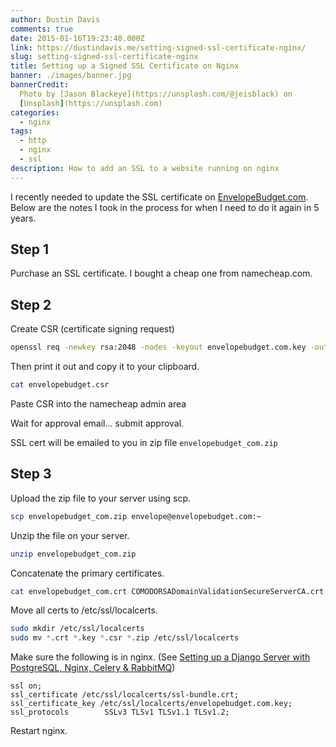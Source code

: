 ```yaml
---
author: Dustin Davis
comments: true
date: 2015-01-16T19:23:40.000Z
link: https://dustindavis.me/setting-signed-ssl-certificate-nginx/
slug: setting-signed-ssl-certificate-nginx
title: Setting up a Signed SSL Certificate on Nginx
banner: ./images/banner.jpg
bannerCredit:
  Photo by [Jason Blackeye](https://unsplash.com/@jeisblack) on
  [Unsplash](https://unsplash.com)
categories:
  - nginx
tags:
  - http
  - nginx
  - ssl
description: How to add an SSL to a website running on nginx
---
```


I recently needed to update the SSL certificate on
[EnvelopeBudget.com](https://envelopebudget.com). Below are the notes I took in
the process for when I need to do it again in 5 years.

## Step 1

Purchase an SSL certificate. I bought a cheap one from namecheap.com.

## Step 2

Create CSR (certificate signing request)

```bash
openssl req -newkey rsa:2048 -nodes -keyout envelopebudget.com.key -out envelopebudget.com.csr
```

Then print it out and copy it to your clipboard.

```bash
cat envelopebudget.csr
```

Paste CSR into the namecheap admin area

Wait for approval email... submit approval.

SSL cert will be emailed to you in zip file `envelopebudget_com.zip`

## Step 3

Upload the zip file to your server using scp.

```bash
scp envelopebudget_com.zip envelope@envelopebudget.com:~
```

Unzip the file on your server.

```bash
unzip envelopebudget_com.zip
```

Concatenate the primary certificates.

```bash
cat envelopebudget_com.crt COMODORSADomainValidationSecureServerCA.crt COMODORSAAddTrustCA.crt AddTrustExternalCARoot.crt >> ssl-bundle.crt
```

Move all certs to /etc/ssl/localcerts.

```bash
sudo mkdir /etc/ssl/localcerts
sudo mv *.crt *.key *.csr *.zip /etc/ssl/localcerts
```

Make sure the following is in nginx. (See
[Setting up a Django Server with PostgreSQL, Nginx, Celery & RabbitMQ](http://dustindavis.me/django-server-postgresql-nginx-celery-rabbitmq/))

```text
ssl on;
ssl_certificate /etc/ssl/localcerts/ssl-bundle.crt;
ssl_certificate_key /etc/ssl/localcerts/envelopebudget.com.key;
ssl_protocols        SSLv3 TLSv1 TLSv1.1 TLSv1.2;
```

Restart nginx.

